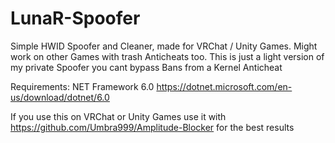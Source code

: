 # LunaR-Spoofer

Simple HWID Spoofer and Cleaner, made for VRChat / Unity Games. Might work on other Games with trash Anticheats too. This is just a light version of my private Spoofer you cant bypass Bans from a Kernel Anticheat

Requirements: NET Framework 6.0 https://dotnet.microsoft.com/en-us/download/dotnet/6.0

If you use this on VRChat or Unity Games use it with https://github.com/Umbra999/Amplitude-Blocker for the best results
